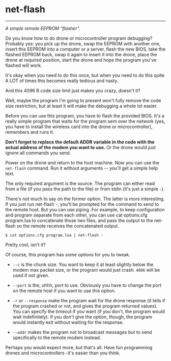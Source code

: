 # net-flash #

----------

*A simple remote EEPROM "flasher".*

Do you know how to do drone or microcontroller program debugging? Probably yes: you pick up the drone, swap the EEPROM with another one, insert this EEPROM into a computer or a server, flash the new BIOS, take the flashed EEPROM back, swap it again to insert it into the drone, place the drone at required position, start the drone and hope the program you've flashed will work.

It's okay when you need to do this once, but when you need to do this quite A LOT of times this becomes really tedious and nasty.

And this 4096 B code size limit just makes you crazy, doesn't it?

Well, maybe the program I'm going to present won't fully remove the code size restriction, but at least it will make the debugging a whole lot easier.

Before you can use this program, you have to flash the provided BIOS. It's a really simple program that waits for the program sent over the network (yes, you have to install the wireless card into the drone or microcontroller), remembers and runs it.

**Don't forget to replace the default ADDR variable in the code with the actual address of the modem you want to use.** Or the drone would just ignore all commands you send.

Power on the drone and return to the host machine. Now you can use the `net-flash` command. Run it without arguments -- you'll get a simple help text.

The only required argument is the source. The program can either read from a file (if you pass the path to the file) or from stdin (it's just a simple `-`).

There's not much to say on the former option. The latter is more interesting. If you just run net-flash -, you'll be prompted for the command to send to the remote host. But you can use piping. For example, to keep configuration and program separate from each other, you can use cat options.cfg program.lua to concatenate those two files, and pass the output to the net-flash so the remote receives the concatenated output.

    $ cat options.cfg program.lua | net-flash -
Pretty cool, isn't it?

Of course, this program has some options for you to tweak.



- `--c` is the chunk size. You want to keep it at least slightly below the modem max packet size, or the program would just crash. `4096` will be used if not given.


- `--port` is the, uhhh, port to use. Obviously you have to change the port on the remote host if you want to use this option.


- `-r` or `--response` make the program wait for the drone response (it tells if the program crashed or not, and gives the program returned values). You can specify the timeout if you want (if you don't, the program would wait indefinitely). If you don't give the option, though, the program would instantly exit without waiting for the response.


- `--addr` makes the program not to broadcast messages but to send specifically to the remote modem instead.

Perhaps you would expect more, but that's all. Have fun programming drones and microcontrollers -it's easier than you think.